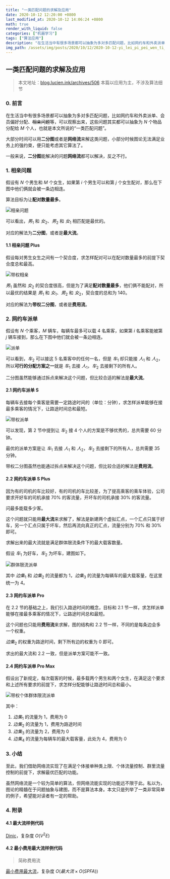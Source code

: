 ```yaml
---
title: "一类匹配问题的求解及应用"
date: 2020-10-12 12:20:00 +0800
last_modified_at: 2020-10-12 14:06:24 +0800
math: true
render_with_liquid: false
categories: ["机器学习"]
tags: ["算法应用"]
description: "在生活当中有很多场景都可以抽象为多对多匹配问题，比如网约车和外卖派单、会员偏好分配、相亲问题等，可以观察出来，这些问题其实都可以抽象为 N 个物品分配给 M 个人。"
img_path: /assets/img/posts/2020/10/12/2020-10-12-yi_lei_pi_pei_wen_ti_de_qiu_jie_ji_ying_yong/
---
```


## 一类匹配问题的求解及应用

> 本文地址：[blog.lucien.ink/archives/506][this]
> 本篇以应用为主，不涉及算法细节

### 0. 前言

在生活当中有很多场景都可以抽象为多对多匹配问题，比如网约车和外卖派单、会员偏好分配、~~相亲问题~~等，可以观察出来，这些问题其实都可以抽象为 $N$ 个物品分配给 $M$ 个人，也就是本文所说的“一类匹配问题”。

大部分时间可以用**二分图**或者是**网络流**来解这类问题，小部分时候图论无法满足业务上的强约束，便只能考虑其它算法了。

一般来说，**二分图**能解决的问题**网络流**都可以解决，反之不行。

### 1. 相亲问题

假设有 $N$ 个男生和 $M$ 个女生，如果第 $i$ 个男生可以和第 $j$ 个女生配对，那么在下图中他们俩就会被一条边相连。

算法目标为让**配对数量最多**。

![相亲问题][1.drawio.svg]

可以看出，$男_1$ 和 $女_2$、$男_2$ 和 $女_1$ 相匹配是最优的。

对应的解法为**二分图**，或者是**最大流**。

#### 1.1 相亲问题 Plus

假设每对男生女生之间有一个契合度，求怎样配对可以在配对数量最多的前提下契合度总和最高。

![带权相亲][1.1.drawio.svg]

$男_1$ 虽然和 $女_2$ 的契合度很高，但是为了满足**配对数量最多**，他们俩不能配对，所以最优的结果是 $男_1$ 和 $女_1$、$男_2$ 和 $女_2$，契合度的总和为 $140$。

对应的解法为**带权二分图**，或者是**费用流**。

### 2. 网约车派单

假设有 $N$ 个乘客，$M$ 辆车，每辆车最多可以载 $4$ 名乘客，如果第 $i$ 名乘客能被第 $j$ 辆车接到，那么在下图中他们就会被一条边相连。

![派单][2.drawio.svg]

可以看到，$车_2$ 可以接这 $5$ 名乘客中的任何一名，但是 $车_1$ 却只能接 $人_1$ 和 $人_2$，所以**可行的分配方案之一**就是 $车_1$ 去接 $人_1$，$车_2$ 去接剩下的所有人。

二分图虽然能够通过拆点来解决这个问题，但比较合适的解法是**最大流**。

#### 2.1 网约车派单 S

每辆车去接每个乘客是需要一定路途时间的（单位：分钟），求怎样派单能够在接最多乘客的情况下，让路途时间总和最短。

![带权派单][2.1.drawio.svg]

可以发现，第 $2$ 节中提到让 $车_2$ 接 $4$ 个人的方案是不够优秀的，总共需要 60 分钟。

最优的派单方案是让 $车_1$ 去接 $人_1$ 和 $人_2$，$车_2$ 去接剩下的所有人，总共需要 35 分钟。

带权二分图虽然也能通过拆点来解决这个问题，但比较合适的解法是**费用流**。

#### 2.2 网约车派单 S Plus

因为有的司机的车比较好，有的司机的车比较差，为了提高乘客的乘车体验，公司要求开好车的司机承接 $70\%$ 的客流量，开坏车的司机承接 $30 \%$ 的客流量。

问最多能载多少客。

这个问题就只能用**最大流**来求解了，解法是新建两个虚拟汇点，一个汇点只属于好车，另一个汇点只属于坏车，然后再流向真正的汇点，流量分别为 $70 \%$ 和 $30 \%$ 即可。

求解出来的最大流就是满足群体限流条件下的最大载客数量。

假设 $车_1$ 为好车，$车_2$ 为坏车，建图如下。

![群体限流派单][2.2.drawio.svg]

其中 $边集_1$ 和 $边集_2$ 的流量都为 $1$，$边集_3$ 的流量为每辆车的最大载客量，在这里统一为 $4$。

#### 2.3 网约车派单 Pro

在 $2.2$ 节的基础之上，我们引入路途时间的概念，目标和 $2.1$ 节一样，求怎样派单能够在接最多乘客的情况下，让路途时间总和最短。

这个问题也只能用**费用流**来求解，图的结构和 $2.2$ 节一样，不同的是每条边会多一个权重。

$边集_2$ 的权重为路途时间，剩下所有边的权重为 $0$ 即可。

求出的最大流和 $2.2$ 一致，但是派单方案可能不一致。

#### 2.4 网约车派单 Pro Max

假设出了新规定，每次载客的时候，最多载两个男生和两个女生，在满足这个要求和上述所有要求的前提下，求怎样分配能够让路途时间总和最小。

![带权个体群体限流派单][2.4.drawio.svg]

其中：

1. $边集_1$ 的流量为 $1$，费用为 $0$
2. $边集_2$ 的流量为 $1$，费用为路途时间
3. $边集_3$ 的流量为 $2$，费用为 $0$
4. $边集_4$ 的流量为每辆车的最大载客量，此处为 $4$，费用为 $0$

### 3. 小结

至此，我们借助网络流实现了在满足个体接单种类上限、个体流量控制、群里流量控制的前提下，求解最优匹配的功能。

虽然网络流是一个较为简单的算法，但网络流能实现的功能远不限于此。私以为，图论的精髓在于问题抽象与建图，而不是算法本身。本文只是列举了一类非常简单的例子，希望能对读者有一定的帮助。

### 4. 附录

#### 4.1 最大流样例代码

[Dinic][dinic]，复杂度 $O(V^2E)$

#### 4.2 最小费用最大流样例代码

> 简称费用流

[最小费用最大流][mcmf]，复杂度 $O(最大流 \times O(SPFA))$

[this]: https://blog.lucien.ink/archives/506/
[1.drawio.svg]: 1.drawio.svg
[1.1.drawio.svg]: 1.1.drawio.svg
[2.drawio.svg]: 2.drawio.svg
[2.1.drawio.svg]: 2.1.drawio.svg
[2.2.drawio.svg]: 2.2.drawio.svg
[2.4.drawio.svg]: 2.4.drawio.svg
[dinic]: https://github.com/UPCACM/DuckKnowNothing/blob/master/src/GraphAlgorithm/%E7%BD%91%E7%BB%9C%E6%B5%81/O(V%5E2E)-Dinic.cpp
[mcmf]: https://github.com/UPCACM/DuckKnowNothing/blob/master/src/GraphAlgorithm/%E7%BD%91%E7%BB%9C%E6%B5%81/MCMF.cpp
